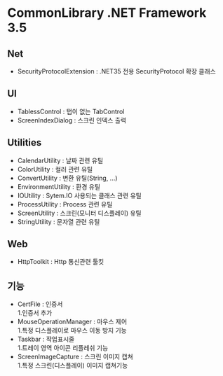 ﻿# CommonLibrary .NET Framework 3.5

## Net
- SecurityProtocolExtension : .NET35 전용 SecurityProtocol 확장 클래스 
## UI 
- TablessControl : 탭이 없는 TabControl
- ScreenIndexDialog : 스크린 인덱스 출력

## Utilities
- CalendarUtility : 날짜 관련 유틸
- ColorUtility : 컬러 관련 유틸
- ConvertUtility : 변환 유틸(String, ...)
- EnvironmentUtility : 환경 유틸
- IOUtility : Sytem.IO 사용되는 클래스 관련 유틸
- ProcessUtility : Process 관련 유틸
- ScreenUtility : 스크린(모니터 디스플레이) 유틸   
- StringUtility : 문자열 관련 유틸

## Web
- HttpToolkit : Http 통신관련 툴킷

## 기능   
- CertFile : 인증서   
  1.인증서 추가
- MouseOperationManager : 마우스 제어   
  1.특정 디스플레이로 마우스 이동 방지 기능
- Taskbar : 작업표시줄   
  1.트레이 영역 아이콘 리플레쉬 기능
- ScreenImageCapture : 스크린 이미지 캡쳐   
  1.특정 스크린(디스플레이) 이미지 캡쳐기능
  
